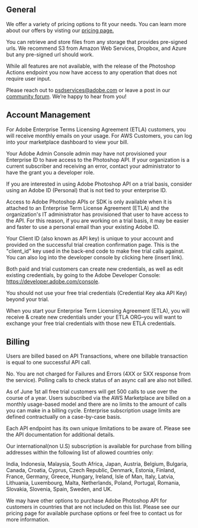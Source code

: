 ## General

<Accordion>

<AccordionItem header="How do I purchase and what’s the cost?" isChevronIcon >

We offer a variety of pricing options to fit your needs. You can learn more about our offers by visting our [pricing page.](pricing.md)

</AccordionItem>

<AccordionItem header="What kind of storage can I work with?" isChevronIcon >

You can retrieve and store files from any storage that provides pre-signed urls. We recommend S3 from Amazon Web Services, Dropbox, and Azure but any pre-signed url should work.

</AccordionItem>

<AccordionItem header="Is all of Photoshop available?" isChevronIcon >

While all features are not available, with the release of the Photoshop Actions endpoint you now have access to any operation that does not require user input.

</AccordionItem>

<AccordionItem header="How can I provide feedback or ask questions?" isChevronIcon >

Please reach out to [psdservices@adobe.com](mailto:psdservices@adobe.com) or leave a post in our [community forum](https://community.adobe.com/t5/photoshop-developers/ct-p/ct-photoshop-developers?page=1&sort=latest_replies&lang=all&tabid=all).
We’re happy to hear from you!

</AccordionItem>

</Accordion>


## Account Management

<Accordion>

<AccordionItem header="How do I see how many API transactions or calls I've used?" isChevronIcon >

For Adobe Enterprise Terms Licensing Agreement (ETLA) customers, you will receive monthly emails on your usage.
For AWS Customers, you can log into your marketplace dashboard to view your bill.

</AccordionItem>

<AccordionItem header="My company has an existing Enterprise Agreement with Adobe. Can I use the same Adobe credentials to sign up for the Photoshop API free trial?" isChevronIcon >

Your Adobe Admin Console admin may have not provisioned your Enterprise ID to have access to the Photoshop API. If your organization is a current subscriber and receiving an error, contact your administrator to have the grant you a developer role.

If you are interested in using Adobe Photoshop API on a trial basis, consider using an Adobe ID (Personal) that is not tied to your enterprise ID.

</AccordionItem>

<AccordionItem header="Why do I have to use a personal account when setting up a trial or account? Why can't I use my company's existing enterprise email/account?" isChevronIcon >

Access to Adobe Photoshop APIs or SDK is only available when it is attached to an Enterprise Term License Agreement (ETLA) and the organization's IT administrator has provisioned that user to have access to the API. For this reason, if you are working on a trial basis, it may be easier and faster to use a personal email than your existing Adobe ID.

</AccordionItem>

<AccordionItem header="Where do I find my Client ID or API key?" isChevronIcon >

Your Client ID (also known as API key) is unique to your account and provided on the successful trial creation confirmation page. This is the "client_id" key used in the back-end code to make free trial calls against. You can also log into the developer console by clicking here (insert link).

</AccordionItem>

<AccordionItem header="If I already have credentials and need new ones, how do I get them?" isChevronIcon >

Both paid and trial customers can create new credentials, as well as edit existing credentials, by going to the Adobe Developer Console: <a href="https://developer.adobe.com/console">https://developer.adobe.com/console</a>.

</AccordionItem>

<AccordionItem header="Can I continue using my same trial credentials after I sign up for paid access to the Adobe Photoshop API?" isChevronIcon >

You should not use your free trial credentials (Credential Key aka API Key) beyond your trial.

When you start your Enterprise Term Licensing Agreement (ETLA), you will receive & create new credentials under your ETLA ORG–you will want to exchange your free trial credentials with those new ETLA credentials.

</AccordionItem>

</Accordion>

## Billing

<Accordion>

<AccordionItem header="How does billing work and what counts as an API call?" isChevronIcon >

Users are billed based on API Transactions, where one billable transaction is equal to one successful API call.

</AccordionItem>

<AccordionItem header="Do I still get charged if an api call returns any errors?" isChevronIcon >

No. You are not charged for Failures and Errors (4XX or 5XX response from the service). Polling calls to check status of an async call are also not billed.

</AccordionItem>

<AccordionItem header="Are there any usage limits?" isChevronIcon >

  As of June 1st all free trial customers will get 500 calls to use over the course of a year. Users subscribed via the AWS Marketplace are billed on a monthly usage-based model and there are no limits to the amount of calls you can make in a billing cycle. Enterprise subscription usage limits are defined contractually on a case-by-case basis.

</AccordionItem>

<AccordionItem header="Are there any throttle limits?" isChevronIcon >

Each API endpoint has its own unique limitations to be aware of. Please see the API documentation for additional details.

</AccordionItem>

<AccordionItem header="Can I use the API if I am not in the United States?" isChevronIcon >

Our international(non U.S) subscription is available for purchase from billing addresses within the following list of allowed countries only:

India, Indonesia, Malaysia, South Africa, Japan, Austria, Belgium, Bulgaria, Canada, Croatia, Cyprus, Czech Republic, Denmark, Estonia, Finland, France, Germany, Greece, Hungary, Ireland, Isle of Man, Italy, Latvia, Lithuania, Luxembourg, Malta, Netherlands, Poland, Portugal, Romania, Slovakia, Slovenia, Spain, Sweden, and UK.

We may have other options to purchase Adobe Photoshop API for customers in countries that are not included on this list. Please see our pricing page for available purchase options or feel free to contact us for more information.

</AccordionItem>
</Accordion>
<br/>
<br/>
